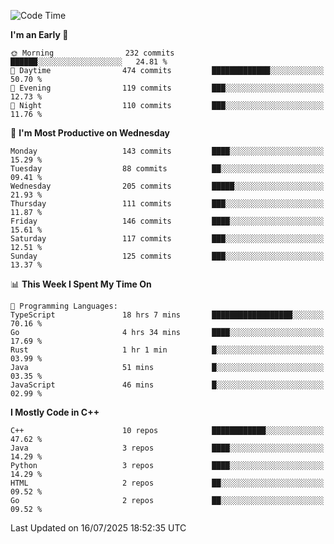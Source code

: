 <!--START_SECTION:waka-->
![Code Time](http://img.shields.io/badge/Code%20Time-429%20hrs%2049%20mins-blue)

**I'm an Early 🐤** 

```text
🌞 Morning                232 commits         ██████░░░░░░░░░░░░░░░░░░░   24.81 % 
🌆 Daytime                474 commits         █████████████░░░░░░░░░░░░   50.70 % 
🌃 Evening                119 commits         ███░░░░░░░░░░░░░░░░░░░░░░   12.73 % 
🌙 Night                  110 commits         ███░░░░░░░░░░░░░░░░░░░░░░   11.76 % 
```
📅 **I'm Most Productive on Wednesday** 

```text
Monday                   143 commits         ████░░░░░░░░░░░░░░░░░░░░░   15.29 % 
Tuesday                  88 commits          ██░░░░░░░░░░░░░░░░░░░░░░░   09.41 % 
Wednesday                205 commits         █████░░░░░░░░░░░░░░░░░░░░   21.93 % 
Thursday                 111 commits         ███░░░░░░░░░░░░░░░░░░░░░░   11.87 % 
Friday                   146 commits         ████░░░░░░░░░░░░░░░░░░░░░   15.61 % 
Saturday                 117 commits         ███░░░░░░░░░░░░░░░░░░░░░░   12.51 % 
Sunday                   125 commits         ███░░░░░░░░░░░░░░░░░░░░░░   13.37 % 
```


📊 **This Week I Spent My Time On** 

```text
💬 Programming Languages: 
TypeScript               18 hrs 7 mins       ██████████████████░░░░░░░   70.16 % 
Go                       4 hrs 34 mins       ████░░░░░░░░░░░░░░░░░░░░░   17.69 % 
Rust                     1 hr 1 min          █░░░░░░░░░░░░░░░░░░░░░░░░   03.99 % 
Java                     51 mins             █░░░░░░░░░░░░░░░░░░░░░░░░   03.35 % 
JavaScript               46 mins             █░░░░░░░░░░░░░░░░░░░░░░░░   02.99 % 
```

**I Mostly Code in C++** 

```text
C++                      10 repos            ████████████░░░░░░░░░░░░░   47.62 % 
Java                     3 repos             ████░░░░░░░░░░░░░░░░░░░░░   14.29 % 
Python                   3 repos             ████░░░░░░░░░░░░░░░░░░░░░   14.29 % 
HTML                     2 repos             ██░░░░░░░░░░░░░░░░░░░░░░░   09.52 % 
Go                       2 repos             ██░░░░░░░░░░░░░░░░░░░░░░░   09.52 % 
```




 Last Updated on 16/07/2025 18:52:35 UTC
<!--END_SECTION:waka-->
